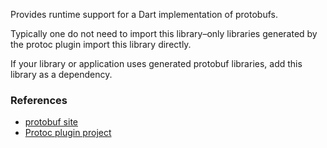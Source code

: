 Provides runtime support for a Dart implementation of protobufs.

Typically one do not need to import this library–only libraries
generated by the protoc plugin import this library directly.

If your library or application uses generated protobuf libraries, add this
library as a dependency.

### References

* [protobuf site](https://github.com/google/protobuf)
* [Protoc plugin project](https://github.com/dart-lang/dart-protoc-plugin)
